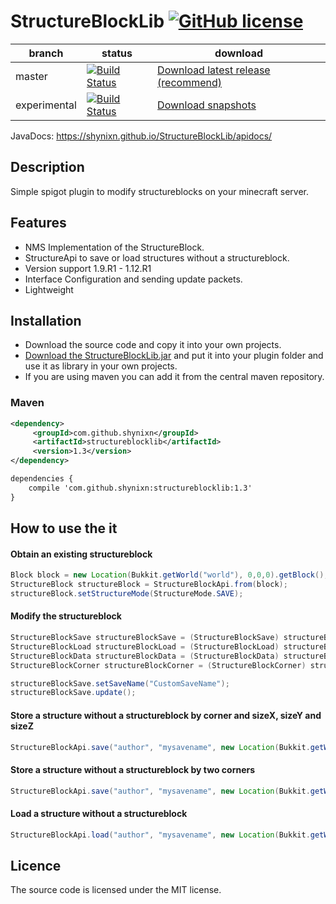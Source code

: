 # StructureBlockLib [![GitHub license](http://img.shields.io/badge/license-MIT-blue.svg)](https://raw.githubusercontent.com/Shynixn/StructureBlockLib/master/LICENSE)

| branch        | status        | download      |
| ------------- | --------------| --------------| 
| master        | [![Build Status](https://travis-ci.org/Shynixn/StructureBlockLib.svg?branch=master)](https://travis-ci.org/Shynixn/StructureBlockLib) |[Download latest release (recommend)](https://github.com/Shynixn/StructureBlockLib/releases)|
| experimental  | [![Build Status](https://travis-ci.org/Shynixn/StructureBlockLib.svg?branch=experimental)](https://travis-ci.org/Shynixn/StructureBlockLib) | [Download snapshots](https://oss.sonatype.org/content/repositories/snapshots/com/github/shynixn/structureblocklib/) |

JavaDocs: https://shynixn.github.io/StructureBlockLib/apidocs/

## Description

Simple spigot plugin to modify structureblocks on your minecraft server.

## Features

* NMS Implementation of the StructureBlock.
* StructureApi to save or load structures without a structureblock. 
* Version support 1.9.R1 - 1.12.R1
* Interface Configuration and sending update packets.
* Lightweight

## Installation

* Download the source code and copy it into your own projects.
* [Download the StructureBlockLib.jar](https://github.com/Shynixn/StructureBlockLib/releases) and put it into your plugin folder and use it as library in your own projects.
* If you are using maven you can add it from the central maven repository.

### Maven

```xml
<dependency>
     <groupId>com.github.shynixn</groupId>
     <artifactId>structureblocklib</artifactId>
     <version>1.3</version>
</dependency>
```

```xml
dependencies {
    compile 'com.github.shynixn:structureblocklib:1.3'
}
```

## How to use the it

#### Obtain an existing structureblock

```java
Block block = new Location(Bukkit.getWorld("world"), 0,0,0).getBlock();
StructureBlock structureBlock = StructureBlockApi.from(block);
structureBlock.setStructureMode(StructureMode.SAVE);
```
#### Modify the structureblock
```java
StructureBlockSave structureBlockSave = (StructureBlockSave) structureBlock;
StructureBlockLoad structureBlockLoad = (StructureBlockLoad) structureBlock;
StructureBlockData structureBlockData = (StructureBlockData) structureBlock;
StructureBlockCorner structureBlockCorner = (StructureBlockCorner) structureBlock;

structureBlockSave.setSaveName("CustomSaveName");
structureBlockSave.update();
```

#### Store a structure without a structureblock by corner and sizeX, sizeY and sizeZ
```java
StructureBlockApi.save("author", "mysavename", new Location(Bukkit.getWorld("world"), 200, 5, 200), new Vector(5,5,5));
```
#### Store a structure without a structureblock by two corners
```java
StructureBlockApi.save("author", "mysavename", new Location(Bukkit.getWorld("world"), 195, 5, 195), new Location(Bukkit.getWorld("world"), 200, 10, 200) );
```
#### Load a structure without a structureblock
```java
StructureBlockApi.load("author", "mysavename", new Location(Bukkit.getWorld("world"),400, 5, 400));
```

## Licence

The source code is licensed under the MIT license. 
